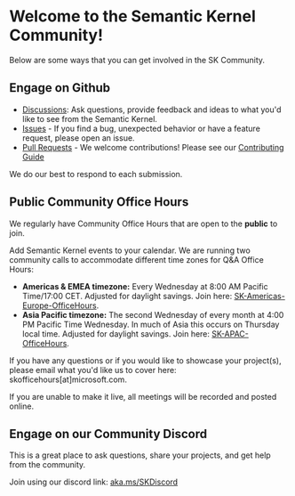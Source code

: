 # Welcome to the Semantic Kernel Community!

Below are some ways that you can get involved in the SK Community.

## Engage on Github

- [Discussions](https://github.com/microsoft/semantic-kernel/discussions): Ask questions, provide feedback and ideas to what you'd like to see from the Semantic Kernel.
- [Issues](https://github.com/microsoft/semantic-kernel/issues) - If you find a bug, unexpected behavior or have a feature request, please open an issue.
- [Pull Requests](https://github.com/microsoft/semantic-kernel/pulls) - We welcome contributions! Please see our [Contributing Guide](https://github.com/microsoft/semantic-kernel/blob/main/CONTRIBUTING.md)

We do our best to respond to each submission.

## Public Community Office Hours

We regularly have Community Office Hours that are open to the **public** to join.

Add Semantic Kernel events to your calendar. We are running two community calls to accommodate different time zones for Q&A Office Hours:

- **Americas & EMEA timezone:** Every Wednesday at 8:00 AM Pacific Time/17:00 CET. Adjusted for daylight savings. Join here: [SK-Americas-Europe-OfficeHours](https://aka.ms/sk-officehours).
- **Asia Pacific timezone:** The second Wednesday of every month at 4:00 PM Pacific Time Wednesday. In much of Asia this occurs on Thursday local time. Adjusted for daylight savings. Join here: [SK-APAC-OfficeHours](https://aka.ms/sk-apac-officehours).

If you have any questions or if you would like to showcase your project(s), please email what you'd like us to cover here: skofficehours[at]microsoft.com.

If you are unable to make it live, all meetings will be recorded and posted online.

## Engage on our Community Discord

This is a great place to ask questions, share your projects, and get help from the community.

Join using our discord link: [aka.ms/SKDiscord](https://aka.ms/SKDiscord)
